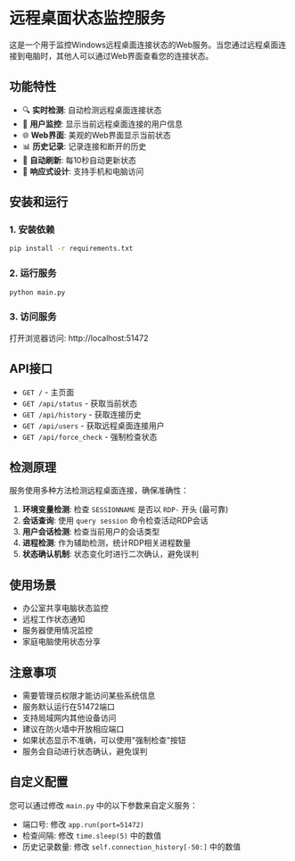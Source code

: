 # 远程桌面状态监控服务

这是一个用于监控Windows远程桌面连接状态的Web服务。当您通过远程桌面连接到电脑时，其他人可以通过Web界面查看您的连接状态。

## 功能特性

- 🔍 **实时检测**: 自动检测远程桌面连接状态
- 👥 **用户监控**: 显示当前远程桌面连接的用户信息
- 🌐 **Web界面**: 美观的Web界面显示当前状态
- 📊 **历史记录**: 记录连接和断开的历史
- 🔄 **自动刷新**: 每10秒自动更新状态
- 📱 **响应式设计**: 支持手机和电脑访问

## 安装和运行

### 1. 安装依赖

```bash
pip install -r requirements.txt
```

### 2. 运行服务

```bash
python main.py
```

### 3. 访问服务

打开浏览器访问: http://localhost:51472

## API接口

- `GET /` - 主页面
- `GET /api/status` - 获取当前状态
- `GET /api/history` - 获取连接历史
- `GET /api/users` - 获取远程桌面连接用户
- `GET /api/force_check` - 强制检查状态

## 检测原理

服务使用多种方法检测远程桌面连接，确保准确性：

1. **环境变量检测**: 检查 `SESSIONNAME` 是否以 `RDP-` 开头 (最可靠)
2. **会话查询**: 使用 `query session` 命令检查活动RDP会话
3. **用户会话检测**: 检查当前用户的会话类型
4. **进程检测**: 作为辅助检测，统计RDP相关进程数量
5. **状态确认机制**: 状态变化时进行二次确认，避免误判

## 使用场景

- 办公室共享电脑状态监控
- 远程工作状态通知
- 服务器使用情况监控
- 家庭电脑使用状态分享

## 注意事项

- 需要管理员权限才能访问某些系统信息
- 服务默认运行在51472端口
- 支持局域网内其他设备访问
- 建议在防火墙中开放相应端口
- 如果状态显示不准确，可以使用"强制检查"按钮
- 服务会自动进行状态确认，避免误判

## 自定义配置

您可以通过修改 `main.py` 中的以下参数来自定义服务：

- 端口号: 修改 `app.run(port=51472)`
- 检查间隔: 修改 `time.sleep(5)` 中的数值
- 历史记录数量: 修改 `self.connection_history[-50:]` 中的数值
